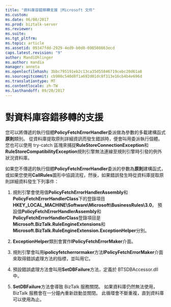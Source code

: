 ```yaml
---
title: "資料庫容錯移轉支援 |Microsoft 文件"
ms.custom: 
ms.date: 06/08/2017
ms.prod: biztalk-server
ms.reviewer: 
ms.suite: 
ms.tgt_pltfrm: 
ms.topic: article
ms.assetid: 09347fdd-2929-4ed9-b0d8-698508663ecd
caps.latest.revision: "9"
author: MandiOhlinger
ms.author: mandia
manager: anneta
ms.openlocfilehash: 3bbc795191eb2c13ca35d55846719cebc20d61a8
ms.sourcegitcommit: cb908c540d8f1a692d01dc8f313e16cb4b4e696d
ms.translationtype: MT
ms.contentlocale: zh-TW
ms.lasthandoff: 09/20/2017
---
```

# <a name="database-failover-support"></a>對資料庫容錯移轉的支援
您可以將傳遞的執行個體**PolicyFetchErrorHandler**委派做為參數的多載建構函式**原則**類別。 從資料庫提取原則詳細資訊而發生錯誤時，便會叫用委派執行個體。 您也可以使用 try-catch 區塊來捕捉**RuleStoreConnectionException**和**RuleStoreCompatibilityException**規則引擎無法連線至規則引擎時引發的例外狀況資料庫。  
  
 如果您不傳遞的執行個體**PolicyFetchErrorHandler**委派的參數為**原則**建構函式，或如果您使用**CallRules**圖形中協調流程，然後，如果錯誤發生時從資料庫提取原則詳細資料發生下列事件：  
  
1.  規則引擎會使用值**PolicyFetchErrorHandlerAssembly**和**PolicyFetchErrorHandlerClass**下的登錄項目**HKEY_LOCAL_MACHINE\Software\Microsoft\BusinessRules\3.0**。 預設值**PolicyFetchErrorHandlerAssembly**和**PolicyFetchErrorHandlerClass**登錄項目是**Microsoft.BizTalk.RuleEngineExtensions**和**Microsoft.BizTalk.RuleEngineExtension.ExceptionHelper**分別。  
  
2.  **ExceptionHelper**類別會實作**IPolicyFetchErrorMaker**介面。  
  
3.  規則引擎會叫用**ipolicyfetcherrormaker**方法**IPolicyFetchErrorMaker**介面來取得錯誤處理方法的指標，並叫用它。  
  
4.  預設錯誤處理方法會叫用**SetDBFailure**方法，定義於 BTSDBAccessor.dll 中。  
  
5.  **SetDBFailure**方法會導致 BizTalk 服務關閉。 如果資料庫仍然無法使用，BizTalk 服務會在一分鐘內重新啟動並關閉。 此循環會不斷重複，直到資料庫可以使用為止。